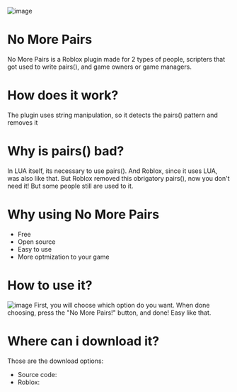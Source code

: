 ![image](https://i.ibb.co/xGBMLx3/Sem-t-tulo-13.png)
# No More Pairs
No More Pairs is a Roblox plugin made for 2 types of people, scripters that got used to write pairs(), and game owners or game managers.
# How does it work?
The plugin uses string manipulation, so it detects the pairs() pattern and removes it
# Why is pairs() bad?
In LUA itself, its necessary to use pairs(). And Roblox, since it uses LUA, was also like that. But Roblox removed this obrigatory pairs(), now you don't need it! But some people still are used to it.
# Why using No More Pairs
- Free
- Open source
- Easy to use
- More optmization to your game
# How to use it?
![image](https://i.ibb.co/q5LfLck/image.png)
First, you will choose which option do you want. When done choosing, press the "No More Pairs!" button, and done! Easy like that.
# Where can i download it?
Those are the download options:
* Source code:
* Roblox:
